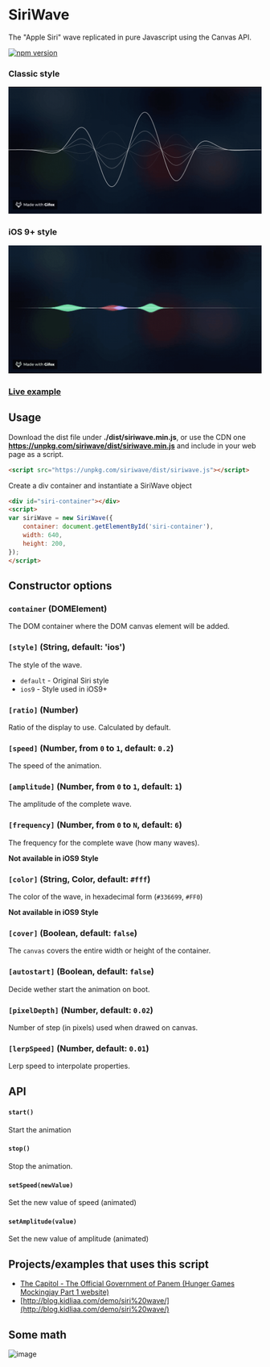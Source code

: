 # SiriWave

The "Apple Siri" wave replicated in pure Javascript using the Canvas API.

[![npm version](https://badge.fury.io/js/siriwave.svg)](https://badge.fury.io/js/siriwave)

### Classic style

<img src="classic.gif" />

### iOS 9+ style

<img src="ios9.gif" />

### [Live example](http://kopiro.github.io/siriwave)

## Usage

Download the dist file under **./dist/siriwave.min.js**,
or use the CDN one **https://unpkg.com/siriwave/dist/siriwave.min.js**
and include in your web page as a script.

```html
<script src="https://unpkg.com/siriwave/dist/siriwave.js"></script>
```

Create a div container and instantiate a SiriWave object

```html
<div id="siri-container"></div>
<script>
var siriWave = new SiriWave({
	container: document.getElementById('siri-container'),
	width: 640,
	height: 200,
});
</script>
```

## Constructor options

### `container` (DOMElement)

The DOM container where the DOM canvas element will be added.

### `[style]` (String, default: 'ios')

The style of the wave.

- `default` - Original Siri style
- `ios9` - Style used in iOS9+

### `[ratio]` (Number)

Ratio of the display to use. Calculated by default.

### `[speed]` (Number, from `0` to `1`, default: `0.2`)

The speed of the animation.

### `[amplitude]` (Number, from `0` to `1`, default: `1`)

The amplitude of the complete wave.

### `[frequency]` (Number, from `0` to `N`, default: `6`)

The frequency for the complete wave (how many waves).

**Not available in iOS9 Style**

### `[color]` (String, Color, default: `#fff`)

The color of the wave, in hexadecimal form (`#336699`, `#FF0`)

**Not available in iOS9 Style**

### `[cover]` (Boolean, default: `false`)

The `canvas` covers the entire width or height of the container.

### `[autostart]` (Boolean, default: `false`)

Decide wether start the animation on boot.

### `[pixelDepth]` (Number, default: `0.02`)

Number of step (in pixels) used when drawed on canvas.

### `[lerpSpeed]` (Number, default: `0.01`)

Lerp speed to interpolate properties.

## API

#### `start()`

Start the animation

#### `stop()`

Stop the animation.

#### `setSpeed(newValue)`

Set the new value of speed (animated)

#### `setAmplitude(value)`

Set the new value of amplitude (animated)

## Projects/examples that uses this script

- [The Capitol - The Official Government of Panem (Hunger Games Mockingjay Part 1 website)](http://www.thecapitol.pn/)
- [http://blog.kidliaa.com/demo/siri%20wave/](http://blog.kidliaa.com/demo/siri%20wave/)

## Some math

![image](https://cloud.githubusercontent.com/assets/839700/3263201/224d98ec-f26f-11e3-971c-1e87f66a212f.JPG)
